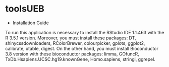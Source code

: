 # toolsUEB

- Installation Guide

To run this application is necessary to install the RStudio IDE 1.1.463 with the R 3.5.1 version. Moreover, you must install these packages: DT, shinycssdownloaders, RColorBrewer, colourpicker, gplots, ggplot2, calibrate, xtable, digest.
On the other hand, you must install Bioconductor 3.8 version with these bioconductor packages: limma, GOfuncR, TxDb.Hsapiens.UCSC.hg19.knownGene, Homo.sapiens, stringi, ggrepel.
